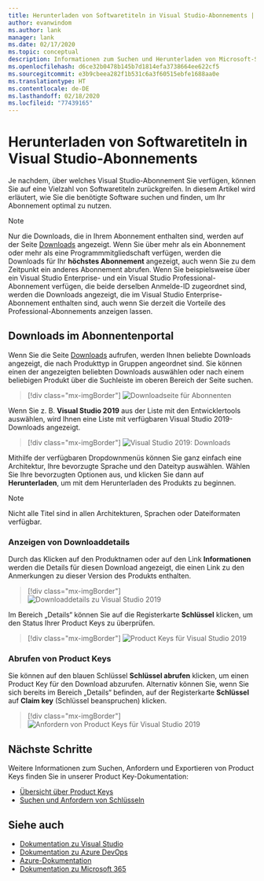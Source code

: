 ```yaml
---
title: Herunterladen von Softwaretiteln in Visual Studio-Abonnements | Microsoft-Dokumentation
author: evanwindom
ms.author: lank
manager: lank
ms.date: 02/17/2020
ms.topic: conceptual
description: Informationen zum Suchen und Herunterladen von Microsoft-Softwaretiteln in Visual Studio-Abonnements
ms.openlocfilehash: d6ce32b0478b145b7d1814efa3738664ee622cf5
ms.sourcegitcommit: e3b9cbeea282f1b531c6a3f60515ebfe1688aa0e
ms.translationtype: HT
ms.contentlocale: de-DE
ms.lasthandoff: 02/18/2020
ms.locfileid: "77439165"
---
```

# <a name="downloading-software-titles-in-visual-studio-subscriptions"></a>Herunterladen von Softwaretiteln in Visual Studio-Abonnements
Je nachdem, über welches Visual Studio-Abonnement Sie verfügen, können Sie auf eine Vielzahl von Softwaretiteln zurückgreifen.  In diesem Artikel wird erläutert, wie Sie die benötigte Software suchen und finden, um Ihr Abonnement optimal zu nutzen. 

> [!NOTE]
> Nur die Downloads, die in Ihrem Abonnement enthalten sind, werden auf der Seite [Downloads](https://my.visualstudio.com/downloads/featured) angezeigt.  Wenn Sie über mehr als ein Abonnement oder mehr als eine Programmmitgliedschaft verfügen, werden die Downloads für Ihr **höchstes Abonnement** angezeigt, auch wenn Sie zu dem Zeitpunkt ein anderes Abonnement abrufen.  Wenn Sie beispielsweise über ein Visual Studio Enterprise- und ein Visual Studio Professional-Abonnement verfügen, die beide derselben Anmelde-ID zugeordnet sind, werden die Downloads angezeigt, die im Visual Studio Enterprise-Abonnement enthalten sind, auch wenn Sie derzeit die Vorteile des Professional-Abonnements anzeigen lassen.

## <a name="how-do-i-find-downloads-in-the-subscriber-portal"></a>Downloads im Abonnentenportal
Wenn Sie die Seite [Downloads](https://my.visualstudio.com/downloads/featured?wt.mc_id=o~msft~docs) aufrufen, werden Ihnen beliebte Downloads angezeigt, die nach Produkttyp in Gruppen angeordnet sind.  Sie können einen der angezeigten beliebten Downloads auswählen oder nach einem beliebigen Produkt über die Suchleiste im oberen Bereich der Seite suchen.
> [!div class="mx-imgBorder"]
> ![Downloadseite für Abonnenten](_img/subscriber-downloads/subscriber-downloads-resized.png)

Wenn Sie z. B. **Visual Studio 2019** aus der Liste mit den Entwicklertools auswählen, wird Ihnen eine Liste mit verfügbaren Visual Studio 2019-Downloads angezeigt.
> [!div class="mx-imgBorder"]
> ![Visual Studio 2019: Downloads](_img/subscriber-downloads/vs2019-product-list.png)

Mithilfe der verfügbaren Dropdownmenüs können Sie ganz einfach eine Architektur, Ihre bevorzugte Sprache und den Dateityp auswählen. Wählen Sie Ihre bevorzugten Optionen aus, und klicken Sie dann auf **Herunterladen**, um mit dem Herunterladen des Produkts zu beginnen.

> [!NOTE]
> Nicht alle Titel sind in allen Architekturen, Sprachen oder Dateiformaten verfügbar.  

### <a name="displaying-download-details"></a>Anzeigen von Downloaddetails
Durch das Klicken auf den Produktnamen oder auf den Link **Informationen** werden die Details für diesen Download angezeigt, die einen Link zu den Anmerkungen zu dieser Version des Produkts enthalten.
> [!div class="mx-imgBorder"]
> ![Downloaddetails zu Visual Studio 2019](_img/subscriber-downloads/vs2019-info.png)

Im Bereich „Details“ können Sie auf die Registerkarte **Schlüssel** klicken, um den Status Ihrer Product Keys zu überprüfen.
> [!div class="mx-imgBorder"]
> ![Product Keys für Visual Studio 2019](_img/subscriber-downloads/vs2019-keys.png)

### <a name="obtaining-product-keys"></a>Abrufen von Product Keys
Sie können auf den blauen Schlüssel **Schlüssel abrufen** klicken, um einen Product Key für den Download abzurufen. Alternativ können Sie, wenn Sie sich bereits im Bereich „Details“ befinden, auf der Registerkarte **Schlüssel** auf **Claim key** (Schlüssel beanspruchen) klicken.
> [!div class="mx-imgBorder"]
> ![Anfordern von Product Keys für Visual Studio 2019](_img/subscriber-downloads/vs2019-claim-keys.png)

## <a name="next-steps"></a>Nächste Schritte
Weitere Informationen zum Suchen, Anfordern und Exportieren von Product Keys finden Sie in unserer Product Key-Dokumentation:
- [Übersicht über Product Keys](product-keys.md)
- [Suchen und Anfordern von Schlüsseln](find-keys.md)

## <a name="see-also"></a>Siehe auch
- [Dokumentation zu Visual Studio](/visualstudio/)
- [Dokumentation zu Azure DevOps](/azure/devops/)
- [Azure-Dokumentation](/azure/)
- [Dokumentation zu Microsoft 365](/microsoft-365/)

